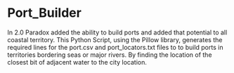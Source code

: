# Port_Builder
 In 2.0 Paradox added the ability to build ports and added that potential to all coastal territory. This Python Script, using the Pillow library, generates the required lines for the port.csv and port_locators.txt files to to build ports in territories bordering seas or major rivers.  By finding the location of the closest bit of adjacent water to the city location.
